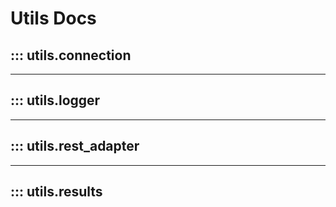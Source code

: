 # Utils Docs

## ::: utils.connection

---

## ::: utils.logger

---

## ::: utils.rest_adapter

---

## ::: utils.results
